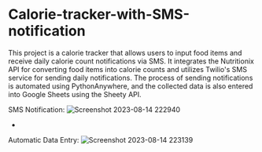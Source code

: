 # Calorie-tracker-with-SMS-notification
This project is a calorie tracker that allows users to input food items and receive daily calorie count notifications via SMS. It integrates the Nutritionix API for converting food items into calorie counts and utilizes Twilio's SMS service for sending daily notifications. The process of sending notifications is automated using PythonAnywhere, and the collected data is also entered into Google Sheets using the Sheety API.

SMS Notification:
![Screenshot 2023-08-14 222940](https://github.com/SHIVAM-MANDHAN/Calorie-tracker-with-SMS-notification/assets/110061771/9ad07a7e-5519-4ecc-bfdc-07fbe5cd73da)

-

Automatic Data Entry:
![Screenshot 2023-08-14 223139](https://github.com/SHIVAM-MANDHAN/Calorie-tracker-with-SMS-notification/assets/110061771/e88aa40f-0e3e-4cc4-931b-d34dcbfe5b26)
